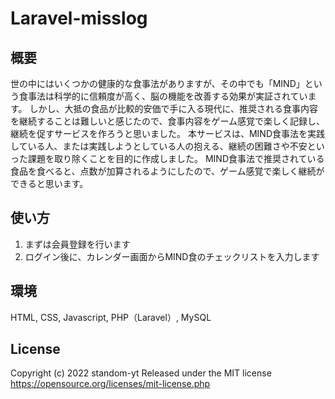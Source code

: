 # Laravel-misslog

## 概要

世の中にはいくつかの健康的な食事法がありますが、その中でも「MIND」という食事法は科学的に信頼度が高く、脳の機能を改善する効果が実証されています。
しかし、大抵の食品が比較的安価で手に入る現代に、推奨される食事内容を継続することは難しいと感じたので、食事内容をゲーム感覚で楽しく記録し、継続を促すサービスを作ろうと思いました。
本サービスは、MIND食事法を実践している人、または実践しようとしている人の抱える、継続の困難さや不安といった課題を取り除くことを目的に作成しました。
MIND食事法で推奨されている食品を食べると、点数が加算されるようにしたので、ゲーム感覚で楽しく継続ができると思います。


## 使い方

1. まずは会員登録を行います
2. ログイン後に、カレンダー画面からMIND食のチェックリストを入力します


## 環境

HTML, CSS, Javascript, PHP（Laravel）, MySQL


## License

Copyright (c) 2022 standom-yt
Released under the MIT license
https://opensource.org/licenses/mit-license.php